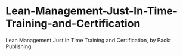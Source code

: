 # Lean-Management-Just-In-Time-Training-and-Certification
Lean Management Just In Time Training and Certification, by Packt Publishing
